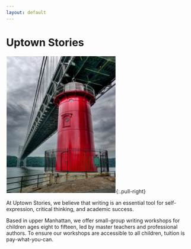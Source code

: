 ```yaml
---
layout: default
---
```


# Uptown Stories

![Little Red Lighthouse](/images/lighthouse.jpg){:.pull-right}

At Uptown Stories, we believe that writing is an essential tool for self-expression, critical thinking, and academic success.

Based in upper Manhattan, we offer small-group writing workshops for children ages eight to fifteen, led by master teachers and professional authors. To ensure our workshops are accessible to all children, tuition is pay-what-you-can.